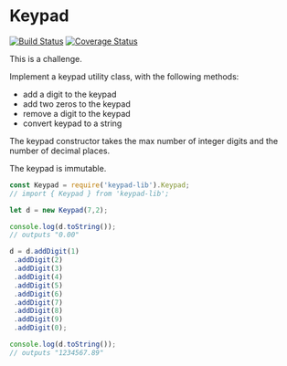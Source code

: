 # Keypad

[![Build Status](https://travis-ci.com/asmeikal/keypad-lib.svg?branch=master)](https://travis-ci.com/asmeikal/keypad-lib)
[![Coverage Status](https://coveralls.io/repos/github/asmeikal/keypad-lib/badge.svg?branch=master)](https://coveralls.io/github/asmeikal/keypad-lib?branch=master)

This is a challenge.

Implement a keypad utility class, with the following methods:

* add a digit to the keypad
* add two zeros to the keypad
* remove a digit to the keypad
* convert keypad to a string

The keypad constructor takes the max number of integer digits and the number of decimal places.

The keypad is immutable.

```typescript
const Keypad = require('keypad-lib').Keypad;
// import { Keypad } from 'keypad-lib';

let d = new Keypad(7,2);

console.log(d.toString());
// outputs "0.00"

d = d.addDigit(1)
 .addDigit(2)
 .addDigit(3)
 .addDigit(4)
 .addDigit(5)
 .addDigit(6)
 .addDigit(7)
 .addDigit(8)
 .addDigit(9)
 .addDigit(0);

console.log(d.toString());
// outputs "1234567.89"
```


